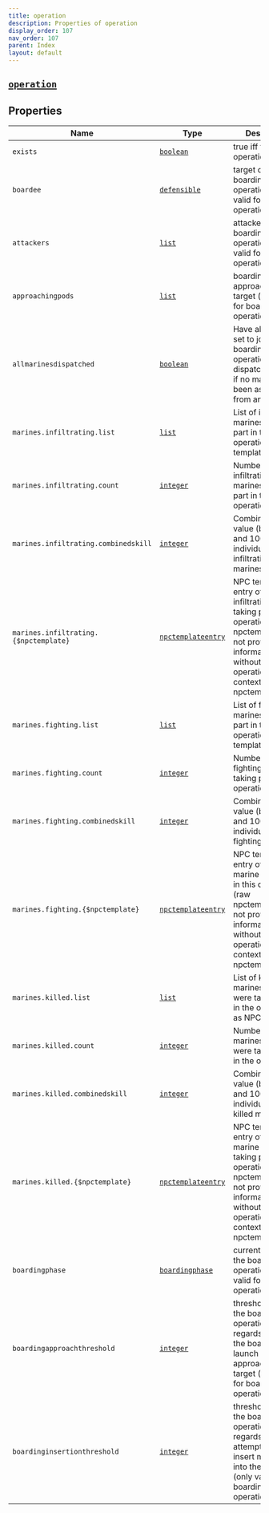 ```yaml
---
title: operation
description: Properties of operation
display_order: 107
nav_order: 107
parent: Index
layout: default
---
```


##  [`operation`](./operation.html) 
## Properties
| Name | Type | Description |
|------|------|-------------|
| `exists` | [`boolean`](./boolean.html) | true iff the operation exists |
| `boardee` | [`defensible`](./defensible.html) | target of a boarding operation (only valid for boarding operations) |
| `attackers` | [`list`](./list.html) | attackers of a boarding operation (only valid for boarding operations) |
| `approachingpods` | [`list`](./list.html) | boarding pods approaching the target (only valid for boarding operations) |
| `allmarinesdispatched` | [`boolean`](./boolean.html) | Have all marines set to join this this boarding operation been dispatched? (true if no marines have been assigned from any attacker) |
| `marines.infiltrating.list` | [`list`](./list.html) | List of infiltrating marines taking part in the operation as NPC templates |
| `marines.infiltrating.count` | [`integer`](./integer.html) | Number of infiltrating marines taking part in the operation |
| `marines.infiltrating.combinedskill` | [`integer`](./integer.html) | Combined skill value (between 0 and 100 per individual) of all infiltrating marines |
| `marines.infiltrating.{$npctemplate}` | [`npctemplateentry`](./npctemplateentry.html) | NPC template entry of an infiltrating marine taking part in this operation (raw npctemplates can not provide information without the operation as context - see npctemplateentry) |
| `marines.fighting.list` | [`list`](./list.html) | List of fighting marines taking part in the operation as NPC templates |
| `marines.fighting.count` | [`integer`](./integer.html) | Number of fighting marines taking part in the operation |
| `marines.fighting.combinedskill` | [`integer`](./integer.html) | Combined skill value (between 0 and 100 per individual) of all fighting marines |
| `marines.fighting.{$npctemplate}` | [`npctemplateentry`](./npctemplateentry.html) | NPC template entry of a fighting marine taking part in this operation (raw npctemplates can not provide information without the operation as context - see npctemplateentry) |
| `marines.killed.list` | [`list`](./list.html) | List of killed marines which were taking part in the operation as NPC templates |
| `marines.killed.count` | [`integer`](./integer.html) | Number of killed marines which were taking part in the operation |
| `marines.killed.combinedskill` | [`integer`](./integer.html) | Combined skill value (between 0 and 100 per individual) of all killed marines |
| `marines.killed.{$npctemplate}` | [`npctemplateentry`](./npctemplateentry.html) | NPC template entry of a killed marine which was taking part in this operation (raw npctemplates can not provide information without the operation as context - see npctemplateentry) |
| `boardingphase` | [`boardingphase`](./boardingphase.html) | current phase of the boarding operation (only valid for boarding operations) |
| `boardingapproachthreshold` | [`integer`](./integer.html) | threshold value of the boarding operation in regards to having the boarding pods launch and approach the target (only valid for boarding operations) |
| `boardinginsertionthreshold` | [`integer`](./integer.html) | threshold value of the boarding operation in regards to attempting to insert marines into the target (only valid for boarding operations) |


